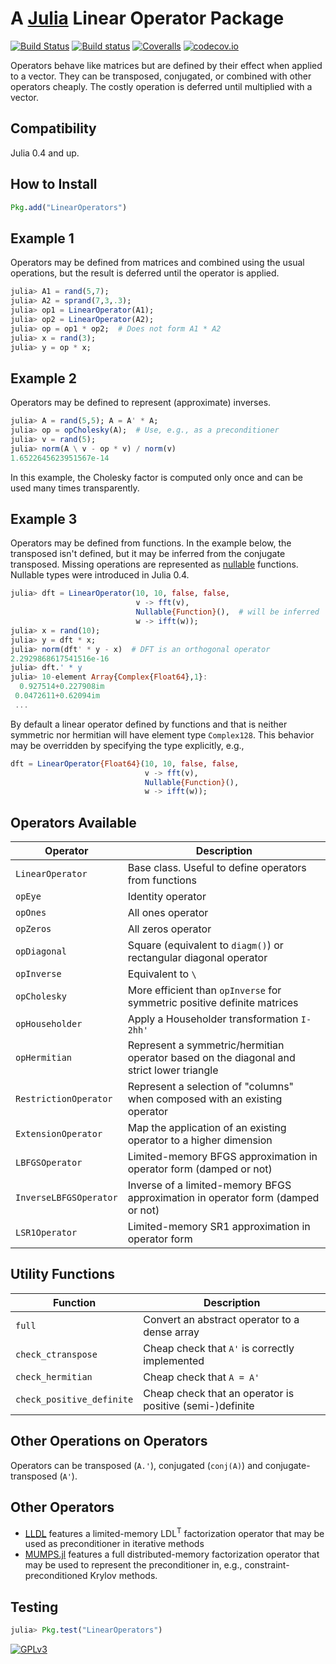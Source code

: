 # A [Julia](http://julialang.org) Linear Operator Package

[![Build Status](https://travis-ci.org/JuliaSmoothOptimizers/LinearOperators.jl.svg?branch=master)](https://travis-ci.org/JuliaSmoothOptimizers/LinearOperators.jl)
[![Build status](https://ci.appveyor.com/api/projects/status/l76yjaoqa4lyxhi7?svg=true)](https://ci.appveyor.com/project/JuliaSmoothOptimizers/linop-jl)
[![Coveralls](https://coveralls.io/repos/JuliaSmoothOptimizers/LinearOperators.jl/badge.svg?branch=master&service=github)](https://coveralls.io/github/JuliaSmoothOptimizers/LinearOperators.jl?branch=master)
[![codecov.io](https://codecov.io/github/JuliaSmoothOptimizers/LinearOperators.jl/coverage.svg?branch=master)](https://codecov.io/github/JuliaSmoothOptimizers/LinearOperators.jl?branch=master)

Operators behave like matrices but are defined by their effect when applied to a vector. They can be transposed, conjugated, or combined with other operators cheaply. The costly operation is deferred until multiplied with a vector.

## Compatibility

Julia 0.4 and up.

## How to Install

````JULIA
Pkg.add("LinearOperators")
````

## Example 1

Operators may be defined from matrices and combined using the usual operations, but the result is deferred until the operator is applied.

````JULIA
julia> A1 = rand(5,7);
julia> A2 = sprand(7,3,.3);
julia> op1 = LinearOperator(A1);
julia> op2 = LinearOperator(A2);
julia> op = op1 * op2;  # Does not form A1 * A2
julia> x = rand(3);
julia> y = op * x;
````

## Example 2

Operators may be defined to represent (approximate) inverses.

````JULIA
julia> A = rand(5,5); A = A' * A;
julia> op = opCholesky(A);  # Use, e.g., as a preconditioner
julia> v = rand(5);
julia> norm(A \ v - op * v) / norm(v)
1.6522645623951567e-14
````
In this example, the Cholesky factor is computed only once and can be used many times transparently.

## Example 3

Operators may be defined from functions. In the example below, the transposed isn't defined, but it may be inferred from the conjugate transposed. Missing operations are represented as [nullable](http://julia.readthedocs.org/en/latest/manual/types/?highlight=nullable#nullable-types-representing-missing-values) functions. Nullable types were introduced in Julia 0.4.

````JULIA
julia> dft = LinearOperator(10, 10, false, false,
                            v -> fft(v),
                            Nullable{Function}(),  # will be inferred
                            w -> ifft(w));
julia> x = rand(10);
julia> y = dft * x;
julia> norm(dft' * y - x)  # DFT is an orthogonal operator
2.2929868617541516e-16
julia> dft.' * y
julia> 10-element Array{Complex{Float64},1}:
  0.927514+0.227908im
 0.0472611+0.62094im
 ...
````

By default a linear operator defined by functions and that is neither symmetric nor hermitian will have element type `Complex128`.
This behavior may be overridden by specifying the type explicitly, e.g.,
```JULIA
dft = LinearOperator{Float64}(10, 10, false, false,
                              v -> fft(v),
                              Nullable{Function}(),
                              w -> ifft(w));
```

## Operators Available

Operator               | Description
-----------------------|------------
`LinearOperator`       | Base class. Useful to define operators from functions
`opEye`                | Identity operator
`opOnes`               | All ones operator
`opZeros`              | All zeros operator
`opDiagonal`           | Square (equivalent to `diagm()`) or rectangular diagonal operator
`opInverse`            | Equivalent to `\`
`opCholesky`           | More efficient than `opInverse` for symmetric positive definite matrices
`opHouseholder`        | Apply a Householder transformation `I-2hh'`
`opHermitian`          | Represent a symmetric/hermitian operator based on the diagonal and strict lower triangle
`RestrictionOperator`  | Represent a selection of "columns" when composed with an existing operator
`ExtensionOperator`    | Map the application of an existing operator to a higher dimension
`LBFGSOperator`        | Limited-memory BFGS approximation in operator form (damped or not)
`InverseLBFGSOperator` | Inverse of a limited-memory BFGS approximation in operator form (damped or not)
`LSR1Operator`         | Limited-memory SR1 approximation in operator form

## Utility Functions

Function           | Description
-------------------|------------
`full`             | Convert an abstract operator to a dense array
`check_ctranspose` | Cheap check that `A'` is correctly implemented
`check_hermitian`  | Cheap check that `A = A'`
`check_positive_definite` | Cheap check that an operator is positive (semi-)definite


## Other Operations on Operators

Operators can be transposed (`A.'`), conjugated (`conj(A)`) and conjugate-transposed (`A'`).

## Other Operators

* [LLDL](https://github.com/optimizers/lldl) features a limited-memory
  LDL<sup>T</sup> factorization operator that may be used as preconditioner
  in iterative methods
* [MUMPS.jl](https://github.com/JuliaSmoothOptimizers/MUMPS.jl) features a full
  distributed-memory factorization operator that may be used to represent the
  preconditioner in, e.g., constraint-preconditioned Krylov methods.

## Testing

````JULIA
julia> Pkg.test("LinearOperators")
````

[![GPLv3](http://www.gnu.org/graphics/gplv3-88x31.png)](http://www.gnu.org/licenses/gpl.html "GPLv3")

